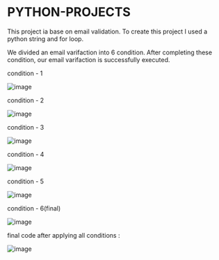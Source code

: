 # PYTHON-PROJECTS
This project ia base on email validation. To create this project I used a python string and for loop.

We divided an email varifaction into 6 condition. After completing these condition, our email varifaction is successfully executed.

condition - 1 

![image](https://user-images.githubusercontent.com/109716461/183668437-cab210dc-52cc-4d02-8e18-87600fbed5bb.png)


condition - 2

![image](https://user-images.githubusercontent.com/109716461/183670325-cbd63e90-c7d2-4ac2-aa6c-fdcac074a932.png)


condition - 3

![image](https://user-images.githubusercontent.com/109716461/183670422-c6927b40-b51c-4f56-ae8e-833f8ef00a30.png)


condition - 4

![image](https://user-images.githubusercontent.com/109716461/183670526-c8414df3-2cb5-49bc-8f83-be64eae3bdd8.png)


condition - 5

![image](https://user-images.githubusercontent.com/109716461/183670581-60d6e244-f388-462a-98c1-323c30a0dc11.png)


condition - 6(final)


![image](https://user-images.githubusercontent.com/109716461/183670691-1e4cab60-ab12-434e-845c-d0e048f8264c.png)



final code after applying all conditions :

![image](https://user-images.githubusercontent.com/109716461/183671312-d5e91dbd-7960-47de-84d0-222dd5840a67.png)



